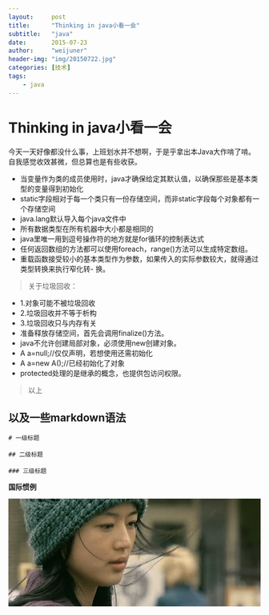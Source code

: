 ```yaml
---
layout:     post
title:      "Thinking in java小看一会"
subtitle:   "java"
date:       2015-07-23
author:     "weijuner"
header-img: "img/20150722.jpg"
categories: [技术]
tags:
    - java
---
```

# Thinking in java小看一会

今天一天好像都没什么事，上班划水并不想啊，于是乎拿出本Java大作啃了啃。自我感觉收效甚微，但总算也是有些收获。


- 当变量作为类的成员使用时，java才确保给定其默认值，以确保那些是基本类型的变量得到初始化
- static字段相对于每一个类只有一份存储空间，而非static字段每个对象都有一个存储空间
- java.lang默认导入每个java文件中
- 所有数据类型在所有机器中大小都是相同的
- java里唯一用到逗号操作符的地方就是for循环的控制表达式
- 任何返回数组的方法都可以使用foreach，range()方法可以生成特定数组。
- 重载函数接受较小的基本类型作为参数，如果传入的实际参数较大，就得通过类型转换来执行窄化转- 换。

>关于垃圾回收：

- 1.对象可能不被垃圾回收
- 2.垃圾回收并不等于析构
- 3.垃圾回收只与内存有关
- 准备释放存储空间，首先会调用finalize()方法。
- java不允许创建局部对象，必须使用new创建对象。
- A a=null;//仅仅声明，若想使用还需初始化
- A a=new A();//已经初始化了对象
- protected处理的是继承的概念，也提供包访问权限。
 
 >以上

## 以及一些markdown语法

    # 一级标题

	## 二级标题

	### 三级标题

**国际惯例**


![img](/img/20150723.jpg)